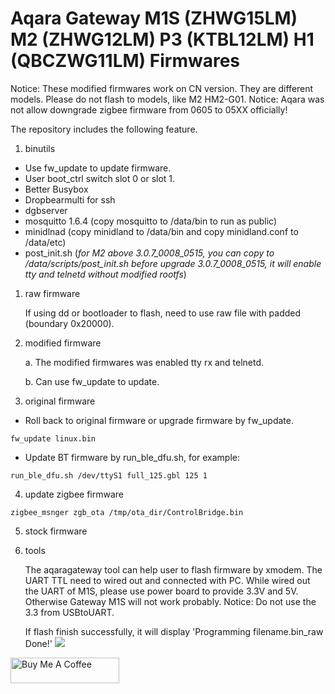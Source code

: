 # Aqara Gateway M1S (ZHWG15LM) M2 (ZHWG12LM) P3 (KTBL12LM) H1 (QBCZWG11LM) Firmwares

Notice: These modified firmwares work on CN version. They are different models. Please do not flash to models, like M2 HM2-G01.
Notice: Aqara was not allow downgrade zigbee firmware from 0605 to 05XX  officially!

The repository includes the following feature.

1. binutils

- Use fw_update to update firmware.
- User boot_ctrl switch slot 0 or slot 1.
- Better Busybox
- Dropbearmulti for ssh
- dgbserver
- mosquitto 1.6.4 (copy mosquitto to /data/bin to run as public)
- minidlnad (copy minidland to /data/bin and copy minidland.conf to /data/etc)
- post_init.sh (*for M2 above 3.0.7_0008_0515, you can copy to /data/scripts/post_init.sh before upgrade 3.0.7_0008_0515, it will enable tty and telnetd without modified rootfs*)

1. raw firmware

    If using dd or bootloader to flash, need to use raw file with padded (boundary 0x20000).

2. modified firmware

    a. The modified firmwares was enabled tty rx and telnetd.

    b. Can use fw_update to update.

3. original firmware

- Roll back to original firmware or upgrade firmware by fw_update.
```
fw_update linux.bin
```
- Update BT firmware by run_ble_dfu.sh, for example:
```
run_ble_dfu.sh /dev/ttyS1 full_125.gbl 125 1
```
4. update zigbee firmware
```
zigbee_msnger zgb_ota /tmp/ota_dir/ControlBridge.bin
```
5. stock firmware

6. tools

   The aqaragateway tool can help user to flash firmware by xmodem. The UART TTL need to wired out and connected with PC.
   While wired out the UART of M1S, please use power board to provide 3.3V and 5V. Otherwise Gateway M1S will not work probably.
   Notice: Do not use the 3.3 from USBtoUART.

   If flash finish successfully, it will display 'Programming filename.bin_raw Done!'
   <img src="https://raw.githubusercontent.com/niceboygithub/AqaraM1SM2fw/main/tools/flash_done.png">


<a href="https://www.buymeacoffee.com/niceboygithub" target="_blank"><img src="https://cdn.buymeacoffee.com/buttons/default-orange.png" alt="Buy Me A Coffee" height="41" width="174"></a>
